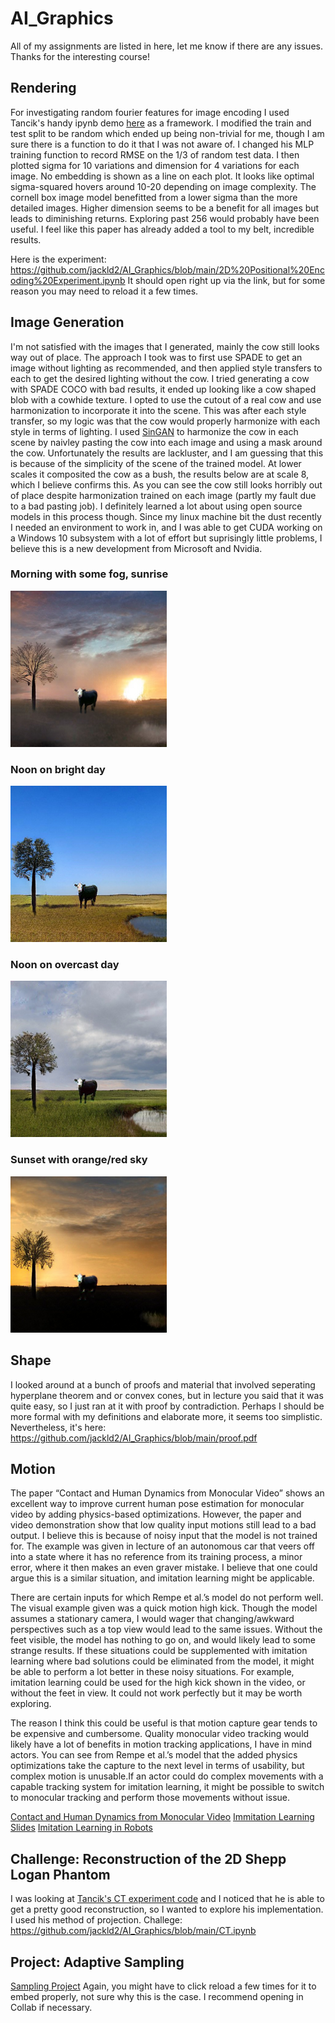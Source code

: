# AI_Graphics
All of my assignments are listed in here, let me know if there are any issues. Thanks for the interesting course!

## Rendering 
For investigating random fourier features for image encoding I used Tancik's handy ipynb demo [here](https://github.com/tancik/fourier-feature-networks/blob/master/Demo.ipynb)  as a framework. I modified the train and test split to be random which ended up being non-trivial for me, though I am sure there is a function to do it that I was not aware of. I changed his MLP training function to record RMSE on the 1/3 of random test data. I then plotted sigma for 10 variations and dimension for 4 variations for each image. No embedding is shown as a line on each plot. It looks like optimal sigma-squared hovers around 10-20 depending on image complexity. The cornell box image model benefitted from a lower sigma than the more detailed images. Higher dimension seems to be a benefit for all images but leads to diminishing returns. Exploring past 256 would probably have been useful. I feel like this paper has already added a tool to my belt, incredible results.

Here is the experiment: https://github.com/jackld2/AI_Graphics/blob/main/2D%20Positional%20Encoding%20Experiment.ipynb
It should open right up via the link, but for some reason you may need to reload it a few times.

## Image Generation
I'm not satisfied with the images that I generated, mainly the cow still looks way out of place. The approach I took was to first use SPADE to get an image without lighting as recommended, and then applied style transfers to each to get the desired lighting without the cow. I tried generating a cow with SPADE COCO with bad results, it ended up looking like a cow shaped blob with a cowhide texture. I opted to use the cutout of a real cow and use harmonization to incorporate it into the scene. This was after each style transfer, so my logic was that the cow would properly harmonize with each style in terms of lighting. I used [SinGAN](https://github.com/tamarott/SinGAN) to harmonize the cow in each scene by naivley pasting the cow into each image and using a mask around the cow. Unfortunately the results are lackluster, and I am guessing that this is because of the simplicity of the scene of the trained model. At lower scales it composited the cow as a bush, the results below are at scale 8, which I believe confirms this. As you can see the cow still looks horribly out of place despite harmonization trained on each image (partly my fault due to a bad pasting job). I definitely learned a lot about using open source models in this process though. Since my linux machine bit the dust recently I needed an environment to work in, and I was able to get CUDA working on a Windows 10 subsystem with a lot of effort but suprisingly little problems, I believe this is a new development from Microsoft and Nvidia.

### Morning with some fog, sunrise
![IMG](https://github.com/jackld2/AI_Graphics/blob/main/ImageGen/morningcow.png?raw=true)
### Noon on bright day
![IMG](https://github.com/jackld2/AI_Graphics/blob/main/ImageGen/nooncow.png?raw=true)
### Noon on overcast day
![IMG](https://github.com/jackld2/AI_Graphics/blob/main/ImageGen/overcastcow.png?raw=true)
### Sunset with orange/red sky
![IMG](https://github.com/jackld2/AI_Graphics/blob/main/ImageGen/sunsetcow.png?raw=true)

## Shape
I looked around at a bunch of proofs and material that involved seperating hyperplane theorem and or convex cones, but in lecture you said that it was quite easy, so I just ran at it with proof by contradiction. Perhaps I should be more formal with my definitions and elaborate more, it seems too simplistic. Nevertheless, it's here: https://github.com/jackld2/AI_Graphics/blob/main/proof.pdf

## Motion
The paper “Contact and Human Dynamics from Monocular Video” shows an excellent way to improve current human pose estimation for monocular video by adding physics-based optimizations. However, the paper and video demonstration show that low quality input motions still lead to a bad output. I believe this is because of noisy input that the model is not trained for. The example was given in lecture of an autonomous car that veers off into a state where it has no reference from its training process, a minor error, where it then makes an even graver mistake. I believe that one could argue this is a similar situation, and imitation learning might be applicable. 

There are certain inputs for which Rempe et al.’s model do not perform well. The visual example given was a quick motion high kick. Though the model assumes a stationary camera, I would wager that changing/awkward perspectives such as a top view would lead to the same issues. Without the feet visible, the model has nothing to go on, and would likely lead to some strange results. If these situations could be supplemented with imitation learning where bad solutions could be eliminated from the model, it might be able to perform a lot better in these noisy situations. For example, imitation learning could be used for the high kick shown in the video, or without the feet in view. It could not work perfectly but it may be worth exploring.

The reason I think this could be useful is that motion capture gear tends to be expensive and cumbersome. Quality monocular video tracking would likely have a lot of benefits in motion tracking applications, I have in mind actors. You can see from Rempe et al.’s model that the added physics optimizations take the capture to the next level in terms of usability, but complex motion is unusable.If an actor could do complex movements with a capable tracking system for imitation learning, it might be possible to switch to monocular tracking and perform those movements without issue.

[Contact and Human Dynamics from Monocular Video](https://geometry.stanford.edu/projects/human-dynamics-eccv-2020/)
[Immitation Learning Slides](https://katefvision.github.io/katefSlides/immitation_learning_I_katef.pdf)
[Imitation Learning in Robots](https://link.springer.com/referenceworkentry/10.1007%2F978-1-4419-1428-6_758#:~:text=Definition,skills%20performed%20by%20another%20agent.)

## Challenge: Reconstruction of the 2D Shepp Logan Phantom
I was looking at [Tancik's CT experiment code](https://github.com/tancik/fourier-feature-networks/blob/master/Experiments/2d_CT.ipynb) and I noticed that he is able to get a pretty good reconstruction, so I wanted to explore his implementation. I used his method of projection. Challege: https://github.com/jackld2/AI_Graphics/blob/main/CT.ipynb

## Project: Adaptive Sampling
[Sampling Project](https://github.com/jackld2/AI_Graphics/blob/main/Sampling_Project.ipynb)
Again, you might have to click reload a few times for it to embed properly, not sure why this is the case. I recommend opening in Collab if necessary.

